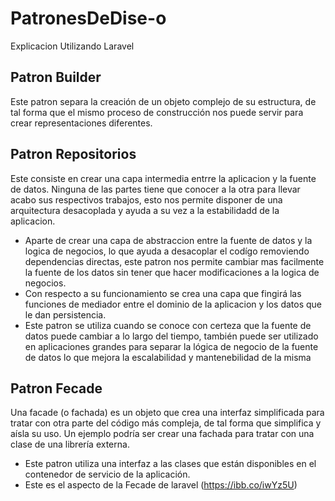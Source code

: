 # PatronesDeDise-o
Explicacion Utilizando Laravel

## Patron Builder
Este patron separa la creación de un objeto complejo de su estructura, de tal forma que el mismo proceso de construcción nos puede servir para crear representaciones diferentes.

## Patron Repositorios
Este consiste en crear una capa intermedia entrre la aplicacion y la fuente de datos. Ninguna de las partes tiene que conocer a la otra para llevar acabo sus respectivos trabajos, esto nos permite disponer de una arquitectura desacoplada y ayuda a su vez a la estabilidadd de la aplicacion.
* Aparte de crear una capa de abstraccion entre la fuente de datos y la logica de negocios, lo que ayuda a desacoplar el codígo removiendo dependencias directas, este patron nos permite cambiar mas facilmente la fuente de los datos sin tener que hacer modificaciones a la logica de negocios.
* Con respecto a su funcionamiento se crea una capa que fingirá las funciones de mediador entre el dominio de la aplicacion y los datos que le dan persistencia.
* Este patron se utiliza cuando se conoce con certeza que la fuente de datos puede cambiar a lo largo del tiempo, también puede ser utilizado en aplicaciones grandes para separar la lógica de negocio de la fuente de datos lo que mejora la escalabilidad y mantenebilidad de la misma

## Patron Fecade
Una facade (o fachada) es un objeto que crea una interfaz simplificada para tratar con otra parte del código más compleja, de tal forma que simplifica y aísla su uso. Un ejemplo podría ser crear una fachada para tratar con una clase de una librería externa.
* Este patron utiliza una interfaz a las clases que están disponibles en el contenedor de servicio de la aplicación. 
* Este es el aspecto de la Fecade de laravel 
(https://ibb.co/iwYz5U)
